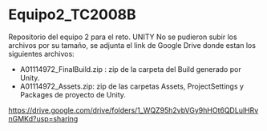 # Equipo2_TC2008B
Repositorio del equipo 2 para el reto.
UNITY
No se pudieron subir los archivos por su tamaño, se adjunta el link de Google Drive donde estan los siguientes archivos:
- A01114972_FinalBuild.zip : zip de la carpeta del Build generado por Unity.
- A01114972_Assets.zip: zip de las carpetas Assets, ProjectSettings y Packages de proyecto de Unity.

<https://drive.google.com/drive/folders/1_WQZ95h2vbVGy9hHOt6QDLulHRvnGMKd?usp=sharing>
